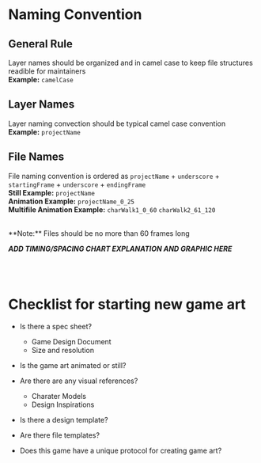# Naming Convention

## General Rule<br>
Layer names should be organized and in camel case to keep file structures readible for maintainers <br>
**Example:** `camelCase`

## Layer Names <br>
Layer naming convection should be typical camel case convention
<br>
**Example:** `projectName`

## File Names <br>
File naming convention is ordered as `projectName` + `underscore` + `startingFrame` + `underscore` + `endingFrame`
<br>
**Still Example:** `projectName`
<br>
**Animation Example:** `projectName_0_25`
<br>
**Multifile Animation Example:** `charWalk1_0_60` `charWalk2_61_120`

<br>
**Note:** Files should be no more than 60 frames long

***ADD TIMING/SPACING CHART EXPLANATION AND GRAPHIC HERE***


<br><br>
# Checklist for starting new game art

   * Is there a spec sheet?
      * Game Design Document
      * Size and resolution
   * Is the game art animated or still?
   * Are there are any visual references?
       * Charater Models
       * Design Inspirations
   
   * Is there a design template?
   * Are there file templates?
   * Does this game have a unique protocol for creating game art?
